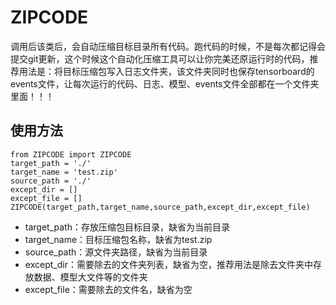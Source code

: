 # ZIPCODE
调用后该类后，会自动压缩目标目录所有代码。跑代码的时候，不是每次都记得会提交git更新，这个时候这个自动化压缩工具可以让你完美还原运行时的代码，推荐用法是：将目标压缩包写入日志文件夹，该文件夹同时也保存tensorboard的events文件，让每次运行的代码、日志、模型、events文件全部都在一个文件夹里面！！！
## 使用方法
```
from ZIPCODE import ZIPCODE
target_path = './'
target_name = 'test.zip'
source_path = './'
except_dir = []
except_file = []
ZIPCODE(target_path,target_name,source_path,except_dir,except_file)
```
 - target_path：存放压缩包目标目录，缺省为当前目录
 - target_name：目标压缩包名称，缺省为test.zip
 - source_path：源文件夹路径，缺省为当前目录
 - except_dir：需要除去的文件夹列表，缺省为空，推荐用法是除去文件夹中存放数据、模型大文件等的文件夹
 - except_file：需要除去的文件名，缺省为空
